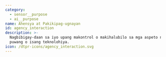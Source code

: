 ```yaml
---
category:
  - sensor__purpose
  - ai__purpose
name: Ahensya at Pakikipag-ugnayan
id: agency_interaction
description: >-
  Nagbibigay-daan sa iyo upang makontrol o makihalubilo sa mga aspeto ng isang
  puwang o isang teknolohiya.
icon: /dtpr-icons/agency_interaction.svg
---
```


